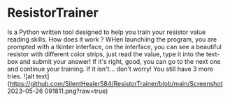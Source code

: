 # ResistorTrainer
Is a Python written tool designed to help you train your resistor value reading skills.
How does it work ?
WHen launchiing the program, you are prompted with a tkinter interface, on the interface, you can see a beautiful resistor with different color strips, just read the value, type it into the text-box and submit your answer! If it's right, good, you can go to the next one and continue your training. If it isn't... don't worry! You still have 3 more tries.
![alt text](https://github.com/SilentHealer584/ResistorTrainer/blob/main/Screenshot 2023-05-26 091811.png?raw=true)
